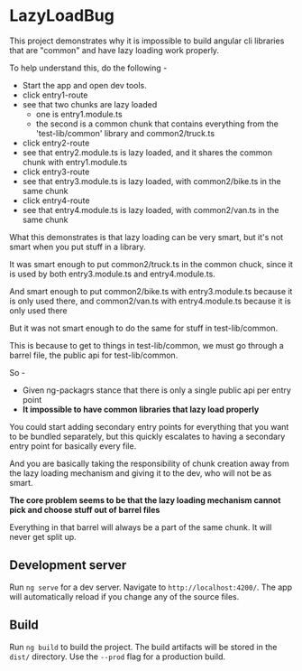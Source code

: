 # LazyLoadBug

This project demonstrates why it is impossible to build angular cli libraries that are "common" and have lazy loading work properly.

To help understand this, do the following -

* Start the app and open dev tools.
* click entry1-route
* see that two chunks are lazy loaded
  * one is entry1.module.ts
  * the second is a common chunk that contains everything from the 'test-lib/common' library and common2/truck.ts
* click entry2-route
* see that entry2.module.ts is lazy loaded, and it shares the common chunk with entry1.module.ts
* click entry3-route
* see that entry3.module.ts is lazy loaded, with common2/bike.ts in the same chunk
* click entry4-route
* see that entry4.module.ts is lazy loaded, with common2/van.ts in the same chunk


What this demonstrates is that lazy loading can be very smart, but it's not smart when you put stuff in a library.

It was smart enough to put common2/truck.ts in the common chuck, since it is used by both entry3.module.ts and entry4.module.ts.

And smart enough to put common2/bike.ts with entry3.module.ts because it is only used there, and common2/van.ts with entry4.module.ts because it is only used there

But it was not smart enough to do the same for stuff in test-lib/common.

This is because to get to things in test-lib/common, we must go through a barrel file, the public api for test-lib/common.

So - 
* Given ng-packagrs stance that there is only a single public api per entry point
* **It impossible to have common libraries that lazy load properly**

You could start adding secondary entry points for everything that you want to be bundled separately, but this quickly escalates to having a secondary entry point for basically every file.

And you are basically taking the responsibility of chunk creation away from the lazy loading mechanism and giving it to the dev, who will not be as smart.

**The core problem seems to be that the lazy loading mechanism cannot pick and choose stuff out of barrel files**

Everything in that barrel will always be a part of the same chunk. It will never get split up.



## Development server

Run `ng serve` for a dev server. Navigate to `http://localhost:4200/`. The app will automatically reload if you change any of the source files.

## Build

Run `ng build` to build the project. The build artifacts will be stored in the `dist/` directory. Use the `--prod` flag for a production build.


